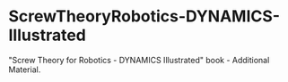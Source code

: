 # ScrewTheoryRobotics-DYNAMICS-Illustrated
"Screw Theory for Robotics - DYNAMICS Illustrated" book - Additional Material.

